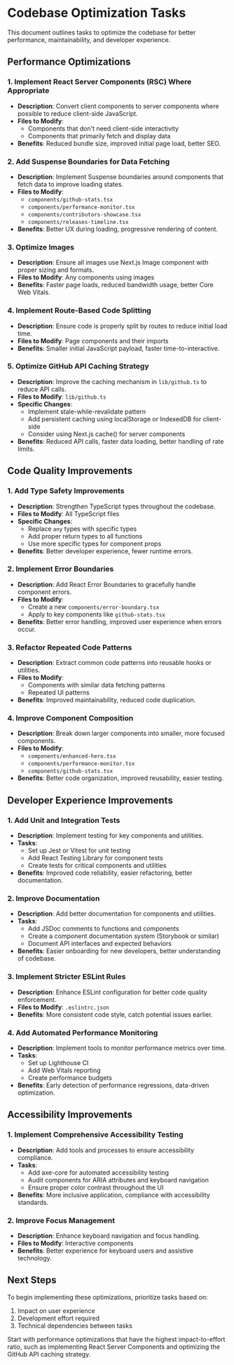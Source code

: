 # Codebase Optimization Tasks

This document outlines tasks to optimize the codebase for better performance, maintainability, and developer experience.

## Performance Optimizations

### 1. Implement React Server Components (RSC) Where Appropriate

- **Description**: Convert client components to server components where possible to reduce client-side JavaScript.
- **Files to Modify**:
  - Components that don't need client-side interactivity
  - Components that primarily fetch and display data
- **Benefits**: Reduced bundle size, improved initial page load, better SEO.

### 2. Add Suspense Boundaries for Data Fetching

- **Description**: Implement Suspense boundaries around components that fetch data to improve loading states.
- **Files to Modify**:
  - `components/github-stats.tsx`
  - `components/performance-monitor.tsx`
  - `components/contributors-showcase.tsx`
  - `components/releases-timeline.tsx`
- **Benefits**: Better UX during loading, progressive rendering of content.

### 3. Optimize Images

- **Description**: Ensure all images use Next.js Image component with proper sizing and formats.
- **Files to Modify**: Any components using images
- **Benefits**: Faster page loads, reduced bandwidth usage, better Core Web Vitals.

### 4. Implement Route-Based Code Splitting

- **Description**: Ensure code is properly split by routes to reduce initial load time.
- **Files to Modify**: Page components and their imports
- **Benefits**: Smaller initial JavaScript payload, faster time-to-interactive.

### 5. Optimize GitHub API Caching Strategy

- **Description**: Improve the caching mechanism in `lib/github.ts` to reduce API calls.
- **Files to Modify**: `lib/github.ts`
- **Specific Changes**:
  - Implement stale-while-revalidate pattern
  - Add persistent caching using localStorage or IndexedDB for client-side
  - Consider using Next.js cache() for server components
- **Benefits**: Reduced API calls, faster data loading, better handling of rate limits.

## Code Quality Improvements

### 1. Add Type Safety Improvements

- **Description**: Strengthen TypeScript types throughout the codebase.
- **Files to Modify**: All TypeScript files
- **Specific Changes**:
  - Replace `any` types with specific types
  - Add proper return types to all functions
  - Use more specific types for component props
- **Benefits**: Better developer experience, fewer runtime errors.

### 2. Implement Error Boundaries

- **Description**: Add React Error Boundaries to gracefully handle component errors.
- **Files to Modify**:
  - Create a new `components/error-boundary.tsx`
  - Apply to key components like `github-stats.tsx`
- **Benefits**: Better error handling, improved user experience when errors occur.

### 3. Refactor Repeated Code Patterns

- **Description**: Extract common code patterns into reusable hooks or utilities.
- **Files to Modify**:
  - Components with similar data fetching patterns
  - Repeated UI patterns
- **Benefits**: Improved maintainability, reduced code duplication.

### 4. Improve Component Composition

- **Description**: Break down larger components into smaller, more focused components.
- **Files to Modify**:
  - `components/enhanced-hero.tsx`
  - `components/performance-monitor.tsx`
  - `components/github-stats.tsx`
- **Benefits**: Better code organization, improved reusability, easier testing.

## Developer Experience Improvements

### 1. Add Unit and Integration Tests

- **Description**: Implement testing for key components and utilities.
- **Tasks**:
  - Set up Jest or Vitest for unit testing
  - Add React Testing Library for component tests
  - Create tests for critical components and utilities
- **Benefits**: Improved code reliability, easier refactoring, better documentation.

### 2. Improve Documentation

- **Description**: Add better documentation for components and utilities.
- **Tasks**:
  - Add JSDoc comments to functions and components
  - Create a component documentation system (Storybook or similar)
  - Document API interfaces and expected behaviors
- **Benefits**: Easier onboarding for new developers, better understanding of codebase.

### 3. Implement Stricter ESLint Rules

- **Description**: Enhance ESLint configuration for better code quality enforcement.
- **Files to Modify**: `.eslintrc.json`
- **Benefits**: More consistent code style, catch potential issues earlier.

### 4. Add Automated Performance Monitoring

- **Description**: Implement tools to monitor performance metrics over time.
- **Tasks**:
  - Set up Lighthouse CI
  - Add Web Vitals reporting
  - Create performance budgets
- **Benefits**: Early detection of performance regressions, data-driven optimization.

## Accessibility Improvements

### 1. Implement Comprehensive Accessibility Testing

- **Description**: Add tools and processes to ensure accessibility compliance.
- **Tasks**:
  - Add axe-core for automated accessibility testing
  - Audit components for ARIA attributes and keyboard navigation
  - Ensure proper color contrast throughout the UI
- **Benefits**: More inclusive application, compliance with accessibility standards.

### 2. Improve Focus Management

- **Description**: Enhance keyboard navigation and focus handling.
- **Files to Modify**: Interactive components
- **Benefits**: Better experience for keyboard users and assistive technology.

## Next Steps

To begin implementing these optimizations, prioritize tasks based on:

1. Impact on user experience
2. Development effort required
3. Technical dependencies between tasks

Start with performance optimizations that have the highest impact-to-effort ratio, such as implementing React Server Components and optimizing the GitHub API caching strategy.
